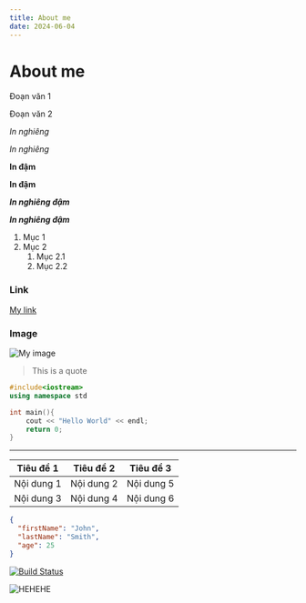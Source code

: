 ```yaml
---
title: About me
date: 2024-06-04
---
```

# About me
Đoạn văn 1

Đoạn văn 2

*In nghiêng*

_In nghiêng_

**In đậm**

__In đậm__

***In nghiêng đậm***

___In nghiêng đậm___

1. Mục 1
2. Mục 2
    1. Mục 2.1
    2. Mục 2.2

### Link

[My link](https://huyvnnb.github.io)

### Image

![My image](https://th.bing.com/th/id/R.c955467bdb692e1f3cf22563b37b9d63?rik=9FkFlgVM76d8eg&pid=ImgRaw&r=0)

> This is a quote

```cpp
#include<iostream>
using namespace std

int main(){
    cout << "Hello World" << endl;
    return 0;
}
```

***
| Tiêu đề 1 | Tiêu đề 2 | Tiêu đề 3|
|---|---|---|
|Nội dung 1| Nội dung 2 |Nội dung 5|
|Nội dung 3|Nội dung 4|Nội dung 6|

```json
{
  "firstName": "John",
  "lastName": "Smith",
  "age": 25
}
```

[![Build Status](https://img.shields.io/badge/what-the-blue)](https://example.com)

![HEHEHE](https://img.shields.io/badge/just%20the%20message-lighgreen)








